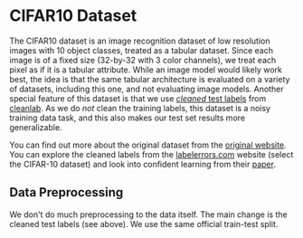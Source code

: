 
# CIFAR10 Dataset

The CIFAR10 dataset is an image recognition dataset of low resolution images with 10 object classes, treated as a tabular dataset. Since each image is of a fixed size (32-by-32 with 3 color channels), we treat each pixel as if it is a tabular attribute. While an image model would likely work best, the idea is that the same tabular architecture is evaluated on a variety of datasets, including this one, and not evaluating image models. Another special feature of this dataset is that we use [*cleaned* test labels](https://github.com/cleanlab/label-errors) from [cleanlab](https://github.com/cleanlab/cleanlab). As we do *not* clean the training labels, this dataset is a noisy training data task, and this also makes our test set results more generalizable.

You can find out more about the original dataset from the [original website](https://www.cs.toronto.edu/~kriz/cifar.html). You can explore the cleaned labels from the [labelerrors.com](https://labelerrors.com/) website (select the CIFAR-10 dataset) and look into confident learning from their [paper](https://arxiv.org/abs/1911.00068).

## Data Preprocessing

We don't do much preprocessing to the data itself. The main change is the cleaned test labels (see above). We use the same official train-test split.
